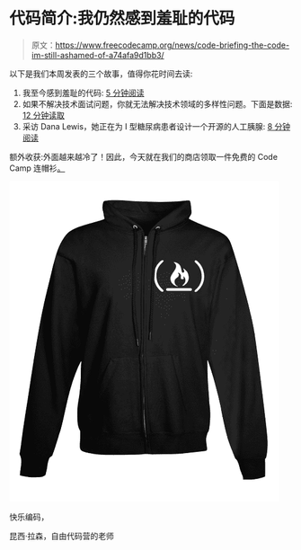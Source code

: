 # 代码简介:我仍然感到羞耻的代码

> 原文：<https://www.freecodecamp.org/news/code-briefing-the-code-im-still-ashamed-of-a74afa9d1bb3/>

以下是我们本周发表的三个故事，值得你花时间去读:

1.  我至今感到羞耻的代码: [5 分钟阅读](http://bit.ly/2euPbpV)
2.  如果不解决技术面试问题，你就无法解决技术领域的多样性问题。下面是数据: [12 分钟读取](http://bit.ly/2g85tWa)
3.  采访 Dana Lewis，她正在为 I 型糖尿病患者设计一个开源的人工胰腺: [8 分钟阅读](http://bit.ly/2fKkN8f)

额外收获:外面越来越冷了！因此，今天就在我们的商店领取一件免费的 Code Camp 连帽衫[。](http://bit.ly/2b099sb)

![Ocl2L0VPGTTUG74aGNY0aVgJJRsBoS-Wicaf](img/3ab0576f27fc39850c3348b408f2e43f.png)

快乐编码，

昆西·拉森，自由代码营的老师
